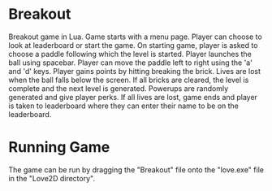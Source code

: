 # Breakout
Breakout game in Lua.
Game starts with a menu page. Player can choose to look at leaderboard or start the game. On starting game, player is asked to choose a paddle following which the level is started. 
Player launches the ball using spacebar. Player can move the paddle left to right using the 'a' and 'd' keys. Player gains points by hitting breaking the brick. Lives are lost when the ball falls below the screen. If all bricks are cleared, the level is complete and the next level is generated. Powerups are randomly generated and give player perks. If all lives are lost, game ends and player is taken to leaderboard where they can enter their name to be on the leaderboard.

# Running Game
The game can be run by dragging the "Breakout" file onto the "love.exe" file in the "Love2D directory".
